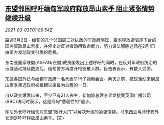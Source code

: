 <!--1614734594000-->
[东盟邻国呼吁缅甸军政府释放昂山素季 阻止紧张情势继续升级](https://cn.reuters.com/article/myanmar-asean-release-suu-kyi-0303-idCNKCS2AV03J)
------

<div><i>2021-03-03T01:09:54Z</i></div><p>路透3月2日 - 缅甸的几个邻国周二对执政的军政府施压，要求释放遭驱逐下台的国务资政昂山素季，并停止对反对者动用致命武力，努力设法解除这场在2月1日由军方发动政变引发的危机。</p><p>东南亚国家联盟(ASEAN/东盟)成员国发出上述呼吁的同时，在反对军政府统治的示威活动持续数周后，缅甸警方再度开枪驱散人群。目击者表示，有数人受伤。</p><p>东盟各国外长与缅甸军政府一名代表举行了视频会议。两天之前，抗议活动来到昂山素季民选政府被推翻以来最为血腥的一日。</p><p>自从政变爆发以来，至少已有21人丧生，新加坡总理李显龙接受英国广播公司(BBC)访问时表示，这是缅甸“悲剧性的”退步。</p><p>印尼外长呼吁缅甸对东盟“敞开大门”以解决升级的紧张情势。马来西亚与菲律宾外长则是呼吁释放昂山素季。(完)</p>
